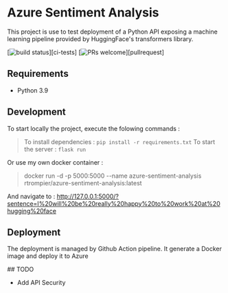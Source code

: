 # Azure Sentiment Analysis

This project is use to test deployment of a Python API exposing a machine learning pipeline provided by HuggingFace's transformers library.

[![build status](https://github.com/rtrompier/azure-sentiment-analysis-docker/actions/workflows/build_test.yml/badge.svg)][ci-tests]
[![PRs welcome](https://img.shields.io/badge/PRs-welcome-brightgreen.svg)][pullrequest]

## Requirements

* Python 3.9


## Development

To start locally the project, execute the folowing commands : 

> To install dependencies : `pip install -r requirements.txt`
To start the server : `flask run`

Or use my own docker container : 

> docker run -d -p 5000:5000 --name azure-sentiment-analysis rtrompier/azure-sentiment-analysis:latest

And navigate to : http://127.0.0.1:5000/?sentence=I%20will%20be%20really%20happy%20to%20work%20at%20hugging%20face

## Deployment

The deployment is managed by Github Action pipeline.
It generate a Docker image and deploy it to Azure

## TODO

- Add API Security